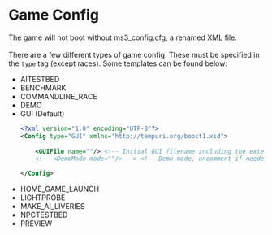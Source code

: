 # Game Config
The game will not boot without ms3_config.cfg, a renamed XML file.\
\
There are a few different types of game config. These must be specified in the `type` tag (except races). Some templates can be found below:
- AITESTBED
- BENCHMARK
- COMMANDLINE_RACE
- DEMO
- GUI (Default)
  ```xml
  <?xml version="1.0" encoding="UTF-8"?>
  <Config type="GUI" xmlns="http://tempuri.org/boost1.xsd">
    
      <GUIFile name=""/> <!-- Initial GUI filename including the extension e.g. filename.gui -->
      <!-- <DemoMode mode=""/> --> <!-- Demo mode, uncomment if needed (choices are E3, Leipzig or PSN) -->

  </Config>
  ```
- HOME_GAME_LAUNCH
- LIGHTPROBE
- MAKE_AI_LIVERIES
- NPCTESTBED
- PREVIEW
